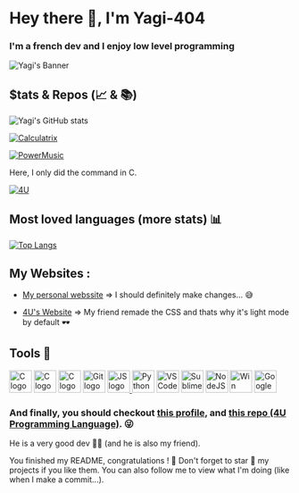 # Hey there 👋, I'm Yagi-404

### I'm a french dev and I enjoy low level programming

![Yagi's Banner](https://share.creavite.co/GGzL2gpUuZCGuadJ.gif)

## $tats & Repos (📈 & 📚)

![Yagi's GitHub stats](https://github-readme-stats.vercel.app/api?username=yagi-404&show_icons=true&theme=dracula)


[![Calculatrix](https://github-readme-stats.vercel.app/api/pin/?username=yagi-404&repo=calculatrix)](https://github.com/anuraghazra/github-readme-stats)


[![PowerMusic](https://github-readme-stats.vercel.app/api/pin/?username=yagi-404&repo=powermusic)](https://github.com/anuraghazra/github-readme-stats)

Here, I only did the command in C.

[![4U](https://github-readme-stats.vercel.app/api/pin/?username=lapcoder&repo=4u-programming-language)](https://github.com/anuraghazra/github-readme-stats)

## Most loved languages (more stats) 📊

[![Top Langs](https://github-readme-stats.vercel.app/api/top-langs/?username=yagi-404&langs_count=100&layout=compact)](https://github.com/anuraghazra/github-readme-stats)

## My Websites :

- [My personal webssite](https://yagi-404.github.io) => I should definitely make changes... 😅


- [4U's Website](https://lapcoder.github.io/4U-Programming-language/) => My friend remade the CSS and thats why it's light mode by default 🕶

## Tools 🔨
<a href="https://fr.wikipedia.org/wiki/C%2B%2B"><img src="https://github.com/Yagi-404/Yagi-404/blob/main/c-1.svg" alt="C logo" width="40" height="40"/></a>
<a href="https://fr.wikipedia.org/wiki/C_(langage)"><img src="https://github.com/Yagi-404/Yagi-404/blob/main/c.svg" alt="C logo" width="40" height="40"/></a>
<a href="https://developer.mozilla.org/fr/docs/Web/CSS"><img src="https://github.com/Yagi-404/Yagi-404/blob/main/css-3.svg" alt="C logo" width="40" height="40"/></a>
<a href="https://git-scm.com/"><img src="https://github.com/Yagi-404/Yagi-404/blob/main/git-icon.svg" width="40" height="40" alt="Git logo"/></a>
<a href="https://developer.mozilla.org/fr/docs/Web/JavaScript"><img src="https://github.com/Yagi-404/Yagi-404/blob/main/logo-javascript.svg" alt="JS logo" width="40" height="40"/> </a>
<a href="https://python.org/"><img src="https://github.com/Yagi-404/Yagi-404/blob/main/python-5.svg" alt="Python logo" width="40" height="40"/></a>
<a href="https://code.visualstudio.com/"><img src="https://github.com/Yagi-404/Yagi-404/blob/main/visual-studio-code-1.svg" alt="VS Code logo" width="40" height="40"/></a>
<a href="https://www.sublimetext.com/"><img src="https://github.com/Yagi-404/Yagi-404/blob/main/sublime-text.svg" alt="Sublime Text logo" width="40" height="40"/></a>
<a href="https://nodejs.org/"><img src="https://github.com/Yagi-404/Yagi-404/blob/main/nodejs-icon.svg" alt="NodeJS logo" width="40" height="40"/></a>
<a href="https://www.microsoft.com/fr-fr/software-download/windows10"><img src="https://github.com/Yagi-404/Yagi-404/blob/main/microsoft-windows-22.svg" alt="Win logo" width="40" height="40"/></a>
<a href="https://google.com/"><img src="https://github.com/Yagi-404/Yagi-404/blob/main/google-2015.svg" alt="Google logo xD" width="40" height="40"/></a>

### And finally, you should checkout [this profile](https://github.com/LAPCoder/), and [this repo (4U Programming Language)](https://github.com/LAPCoder/4U-Programming-language/). 😜
He is a very good dev 👨‍💻 (and he is also my friend).

You finished my README, congratulations ! 🎉 Don't forget to star 🌟 my projects if you like them. You can also follow me to view what I'm doing (like when I make a commit...).
